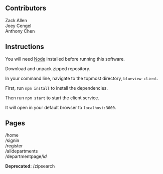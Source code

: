 ## Contributors

Zack Allen  
Joey Cengel  
Anthony Chen  

## Instructions

You will need [Node](https://nodejs.org/en/download/) installed before running this software.

Download and unpack zipped repository.

In your command line, navigate to the topmost directory, `blueview-client`.

First, run `npm install` to install the dependencies.

Then run `npm start` to start the client service.

It will open in your default browser to `localhost:3000`.

## Pages

/home  
/signin  
/register  
/alldepartments  
/departmentpage/*id*

**Deprecated:**
/zipsearch
